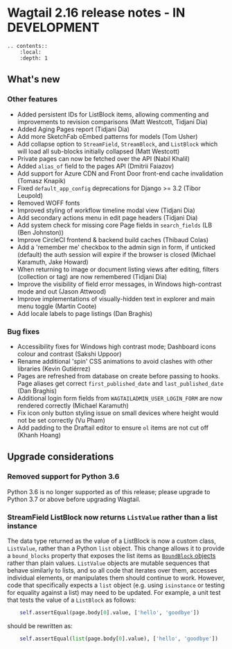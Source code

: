 # Wagtail 2.16 release notes - IN DEVELOPMENT

```eval_rst
.. contents::
    :local:
    :depth: 1
```

## What's new


### Other features

 * Added persistent IDs for ListBlock items, allowing commenting and improvements to revision comparisons (Matt Westcott, Tidjani Dia)
 * Added Aging Pages report (Tidjani Dia)
 * Add more SketchFab oEmbed patterns for models (Tom Usher)
 * Add collapse option to `StreamField`, `StreamBlock`, and `ListBlock` which will load all sub-blocks initially collapsed (Matt Westcott)
 * Private pages can now be fetched over the API (Nabil Khalil)
 * Added `alias_of` field to the pages API (Dmitrii Faiazov)
 * Add support for Azure CDN and Front Door front-end cache invalidation (Tomasz Knapik)
 * Fixed `default_app_config` deprecations for Django >= 3.2 (Tibor Leupold)
 * Removed WOFF fonts
 * Improved styling of workflow timeline modal view (Tidjani Dia)
 * Add secondary actions menu in edit page headers (Tidjani Dia)
 * Add system check for missing core Page fields in `search_fields` (LB (Ben Johnston))
 * Improve CircleCI frontend & backend build caches (Thibaud Colas)
 * Add a 'remember me' checkbox to the admin sign in form, if unticked (default) the auth session will expire if the browser is closed (Michael Karamuth, Jake Howard)
 * When returning to image or document listing views after editing, filters (collection or tag) are now remembered (Tidjani Dia)
 * Improve the visibility of field error messages, in Windows high-contrast mode and out (Jason Attwood)
 * Improve implementations of visually-hidden text in explorer and main menu toggle (Martin Coote)
 * Add locale labels to page listings (Dan Braghis)

### Bug fixes

 * Accessibility fixes for Windows high contrast mode; Dashboard icons colour and contrast (Sakshi Uppoor)
 * Rename additional 'spin' CSS animations to avoid clashes with other libraries (Kevin Gutiérrez)
 * Pages are refreshed from database on create before passing to hooks. Page aliases get correct `first_published_date` and `last_published_date` (Dan Braghis)
 * Additional login form fields from `WAGTAILADMIN_USER_LOGIN_FORM` are now rendered correctly (Michael Karamuth)
 * Fix icon only button styling issue on small devices where height would not be set correctly (Vu Pham)
 * Add padding to the Draftail editor to ensure `ol` items are not cut off (Khanh Hoang)

## Upgrade considerations

### Removed support for Python 3.6

Python 3.6 is no longer supported as of this release; please upgrade to Python 3.7 or above before upgrading Wagtail.

### StreamField ListBlock now returns `ListValue` rather than a list instance

The data type returned as the value of a ListBlock is now a custom class, `ListValue`, rather than a Python `list` object. This change allows it to provide a `bound_blocks` property that exposes the list items as [`BoundBlock` objects](../advanced_topics/boundblocks_and_values) rather than plain values. `ListValue` objects are mutable sequences that behave similarly to lists, and so all code that iterates over them, accesses individual elements, or manipulates them should continue to work. However, code that specifically expects a `list` object (e.g. using `isinstance` or testing for equality against a list) may need to be updated. For example, a unit test that tests the value of a `ListBlock` as follows:

```python
    self.assertEqual(page.body[0].value, ['hello', 'goodbye'])
```

should be rewritten as:

```python
    self.assertEqual(list(page.body[0].value), ['hello', 'goodbye'])
```
